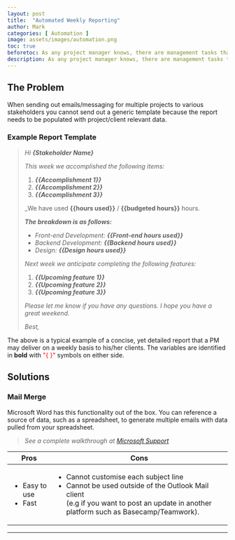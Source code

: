 ```yaml
---
layout: post
title:  "Automated Weekly Reporting"
author: Mark
categories: [ Automation ]
image: assets/images/automation.png
toc: true
beforetoc: As any project manager knows, there are management tasks that are handled on a repetitive basis and seemingly could be automated were it not for small nuances. This article addresses weekly reporting and potential solutions for automation.
description: As any project manager knows, there are management tasks that are handled on a repetitive basis and seemingly could be automated were it not for small nuances. This article addresses weekly reporting and potential solutions for automation.
---
```

## The Problem

When sending out emails/messaging for multiple projects to various stakeholders you cannot send out a generic template because the report needs to be populated with project/client relevant data.

### Example Report Template

> _Hi **{Stakeholder Name}**_
> 
> _This week we accomplished the following items:_
> 
> 1.  _**{{Accomplishment 1}}**_
> 2.  _**{{Accomplishment 2}}**_
> 3.  _**{{Accomplishment 3}}**_
> 
> _We have used **{{hours used}}** / **{{budgeted hours}}** hours.  
> 
> **_The breakdown is as follows:_**
> 
> -   _Front-end Development: **{{Front-end hours used}}**_
> -   _Backend Development: **{{Backend hours used}}**_
> -   _Design: **{{Design hours used}}**_
> 
> _Next week we anticipate completing the following features:_
> 
> 1.  _**{{Upcoming feature 1}}**_
> 2.  _**{{Upcoming feature 2}}**_
> 3.  _**{{Upcoming feature 3}}**_
> 
> _Please let me know if you have any questions. I hope you have a great weekend._
> 
> _Best,_

The above is a typical example of a concise, yet detailed report that a PM may deliver on a weekly basis to his/her clients. The variables are identified in  **bold**  with <font color="red">"{ }"</font> symbols on either side.
  
## Solutions

### Mail Merge

Microsoft Word has this functionality out of the box. You can reference a source of data, such as a spreadsheet, to generate multiple emails with data pulled from your spreadsheet.
  
>_See a complete walkthrough at  [Microsoft Support](https://support.microsoft.com/en-us/office/use-mail-merge-to-send-bulk-email-messages-0f123521-20ce-4aa8-8b62-ac211dedefa4)_

| Pros | Cons |
| --- | --- |
| <ul><li>Easy to use</li><li>Fast</li></ul> | <ul><li>Cannot customise each subject line</li><li>Cannot be used outside of the Outlook Mail client<br>(e.g if you want to post an update in another platform such as Basecamp/Teamwork).</li></ul> |
___  
